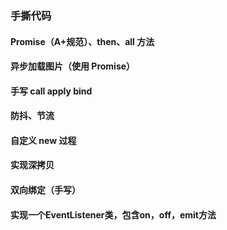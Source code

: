 ### 手撕代码

#### Promise（A+规范）、then、all 方法

#### 异步加载图片（使用 Promise）

#### 手写 call apply bind

#### 防抖、节流

#### 自定义 new 过程

#### 实现深拷贝

#### 双向绑定（手写）

#### 实现一个EventListener类，包含on，off，emit方法
